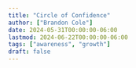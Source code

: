 ```yaml
---
title: "Circle of Confidence"
author: ["Brandon Cole"]
date: 2024-05-31T00:00:00-06:00
lastmod: 2024-06-22T00:00:00-06:00
tags: ["awareness", "growth"]
draft: false
---
```


